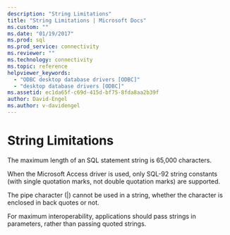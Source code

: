 ```yaml
---
description: "String Limitations"
title: "String Limitations | Microsoft Docs"
ms.custom: ""
ms.date: "01/19/2017"
ms.prod: sql
ms.prod_service: connectivity
ms.reviewer: ""
ms.technology: connectivity
ms.topic: reference
helpviewer_keywords: 
  - "ODBC desktop database drivers [ODBC]"
  - "desktop database drivers [ODBC]"
ms.assetid: ec1da65f-c69d-415d-bf75-8fda8aa2b39f
author: David-Engel
ms.author: v-davidengel
---
```

# String Limitations
The maximum length of an SQL statement string is 65,000 characters.  
  
 When the Microsoft Access driver is used, only SQL-92 string constants (with single quotation marks, not double quotation marks) are supported.  
  
 The pipe character (&#124;) cannot be used in a string, whether the character is enclosed in back quotes or not.  
  
 For maximum interoperability, applications should pass strings in parameters, rather than passing quoted strings.
